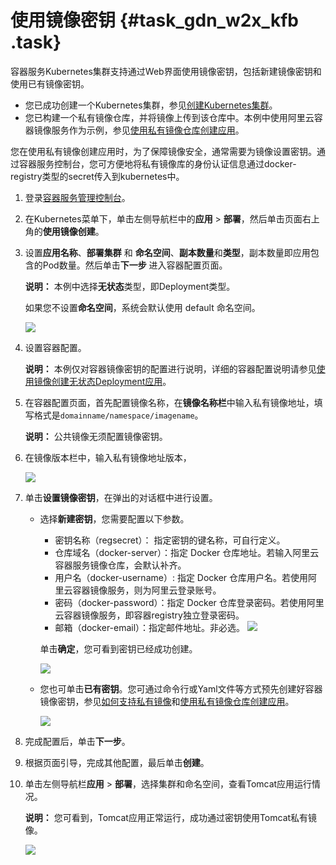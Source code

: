 # 使用镜像密钥 {#task_gdn_w2x_kfb .task}

容器服务Kubernetes集群支持通过Web界面使用镜像密钥，包括新建镜像密钥和使用已有镜像密钥。

-   您已成功创建一个Kubernetes集群，参见[创建Kubernetes集群](cn.zh-CN/用户指南/Kubernetes集群/集群管理/创建Kubernetes集群.md#)。
-   您已构建一个私有镜像仓库，并将镜像上传到该仓库中。本例中使用阿里云容器镜像服务作为示例，参见[使用私有镜像仓库创建应用](../cn.zh-CN/快速入门/高阶入门/使用私有镜像仓库创建应用.md#)。

您在使用私有镜像创建应用时，为了保障镜像安全，通常需要为镜像设置密钥。通过容器服务控制台，您可方便地将私有镜像库的身份认证信息通过docker-registry类型的secret传入到kubernetes中。

1.  登录[容器服务管理控制台](https://cs.console.aliyun.com)。 
2.  在Kubernetes菜单下，单击左侧导航栏中的**应用** \> **部署**，然后单击页面右上角的**使用镜像创建**。 
3.  设置**应用名称**、**部署集群** 和 **命名空间**、**副本数量**和**类型**，副本数量即应用包含的Pod数量。然后单击**下一步** 进入容器配置页面。 

    **说明：** 本例中选择**无状态**类型，即Deployment类型。

    如果您不设置**命名空间**，系统会默认使用 default 命名空间。

    ![](http://static-aliyun-doc.oss-cn-hangzhou.aliyuncs.com/assets/img/23476/155304862013581_zh-CN.png)

4.  设置容器配置。 

    **说明：** 本例仅对容器镜像密钥的配置进行说明，详细的容器配置说明请参见[使用镜像创建无状态Deployment应用](cn.zh-CN/用户指南/Kubernetes集群/应用管理/使用镜像创建无状态Deployment应用.md#)。

5.  在容器配置页面，首先配置镜像名称，在**镜像名称栏**中输入私有镜像地址，填写格式是`domainname/namespace/imagename`。 

    **说明：** 公共镜像无须配置镜像密钥。

6.  在镜像版本栏中，输入私有镜像地址版本， 

    ![](http://static-aliyun-doc.oss-cn-hangzhou.aliyuncs.com/assets/img/23476/155304862013583_zh-CN.png)

7.  单击**设置镜像密钥**，在弹出的对话框中进行设置。 
    -   选择**新建密钥**，您需要配置以下参数。

        -   密钥名称（regsecret）： 指定密钥的键名称，可自行定义。
        -   仓库域名（docker-server）：指定 Docker 仓库地址。若输入阿里云容器服务镜像仓库，会默认补齐。
        -   用户名（docker-username）: 指定 Docker 仓库用户名。若使用阿里云容器镜像服务，则为阿里云登录账号。
        -   密码（docker-password）：指定 Docker 仓库登录密码。若使用阿里云容器镜像服务，即容器registry独立登录密码。
        -   邮箱（docker-email）：指定邮件地址。非必选。
        ![](http://static-aliyun-doc.oss-cn-hangzhou.aliyuncs.com/assets/img/23476/155304862013584_zh-CN.png)

        单击**确定**，您可看到密钥已经成功创建。

        ![](http://static-aliyun-doc.oss-cn-hangzhou.aliyuncs.com/assets/img/23476/155304862013585_zh-CN.png)

    -   您也可单击**已有密钥**。您可通过命令行或Yaml文件等方式预先创建好容器镜像密钥，参见[如何支持私有镜像](../cn.zh-CN/常见问题/如何支持私有镜像.md#)和[使用私有镜像仓库创建应用](../cn.zh-CN/快速入门/高阶入门/使用私有镜像仓库创建应用.md#)。

        ![](http://static-aliyun-doc.oss-cn-hangzhou.aliyuncs.com/assets/img/23476/155304862013586_zh-CN.png)

8.  完成配置后，单击**下一步**。 
9.  根据页面引导，完成其他配置，最后单击**创建**。 
10. 单击左侧导航栏**应用** \> **部署**，选择集群和命名空间，查看Tomcat应用运行情况。 

    **说明：** 您可看到，Tomcat应用正常运行，成功通过密钥使用Tomcat私有镜像。

    ![](http://static-aliyun-doc.oss-cn-hangzhou.aliyuncs.com/assets/img/23476/155304862013587_zh-CN.png)


